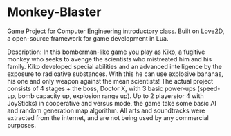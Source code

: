 Monkey-Blaster
==============

Game Project for Computer Engineering introductory class.
Built on Love2D, a open-source framework for game development in Lua.

Description:
  In this bomberman-like game you play as Kiko, a fugitive monkey who seeks to avenge the scientists who mistreated him and his family. Kiko developed special abilities and an advanced intelligence by the exposure to radioative substances. With this he can use explosive bananas, his one and only weapon against the mean scientists!
  The actual project consists of 4 stages + the boss, Doctor X, with 3 basic power-ups (speed-up, bomb capacity up, explosion range up). Up to 2 players(or 4 with JoySticks) in cooperative and versus mode, the game take some basic AI and random generation map algorithm.
  All arts and soundtracks were extracted from the internet, and are not being used by any commercial purposes.
